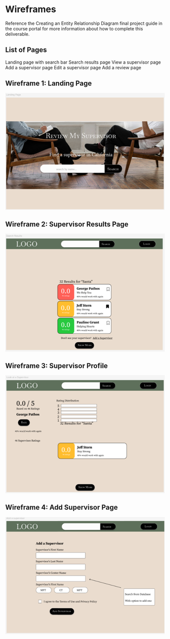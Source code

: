 # Wireframes

Reference the Creating an Entity Relationship Diagram final project guide in the course portal for more information about how to complete this deliverable.

## List of Pages

Landing page with search bar
Search results page
View a supervisor page
Add a supervisor page
Edit a supervisor page
Add a review page

## Wireframe 1: Landing Page

![landing page](../landing_page.png)

## Wireframe 2: Supervisor Results Page

![results page](../results_page.png)

## Wireframe 3: Supervisor Profile

![supervisor profile](../supervisor_profile.png)

## Wireframe 4: Add Supervisor Page

![add supervisor page](../add_supervisor.png)